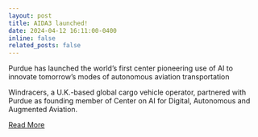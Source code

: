 ```yaml
---
layout: post
title: AIDA3 launched!
date: 2024-04-12 16:11:00-0400
inline: false
related_posts: false
---
```


Purdue has launched the world’s first center pioneering use of AI to innovate tomorrow’s modes of autonomous aviation transportation

Windracers, a U.K.-based global cargo vehicle operator, partnered with Purdue as founding member of Center on AI for Digital, Autonomous and Augmented Aviation.

<a href="https://www.purdue.edu/newsroom/releases/2024/Q2/purdue-launches-worlds-first-center-pioneering-use-of-ai-to-innovate-tomorrows-modes-of-autonomous-aviation-transportation.html">Read More</a>